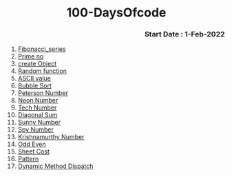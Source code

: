 <h1 align="center">100-DaysOfcode</h1>
<h3 align="right">Start Date : 1-Feb-2022</h3>
<ol>
  <li><a href="https://github.com/thesurojit-das/100-DaysOfcode/blob/main/Fibonacci_series.java">Fibonacci_series </a></li>
  <li><a href="https://github.com/thesurojit-das/100-DaysOfcode/blob/main/Prime_no.java">Prime no</a></li>
  <li><a href="https://github.com/thesurojit-das/100-DaysOfcode/blob/main/Create_Object.java">create Object</a></li>
  <li><a href="https://github.com/thesurojit-das/100-DaysOfcode/blob/main/random.java">Random function</a></li>
  <li><a href="https://github.com/thesurojit-das/100-DaysOfcode/blob/main/ASCII.java">ASCII value</a></li>
  <li><a href="https://github.com/thesurojit-das/100-DaysOfcode/blob/main/sort.java">Bubble Sort </a></li>
  <li><a href="https://github.com/thesurojit-das/100-DaysOfcode/blob/main/Peterson_no.java">Peterson Number</a></li>
  <li><a href="https://github.com/thesurojit-das/100-DaysOfcode/blob/main/Neon_no.java">Neon Number</a></li>
  <li><a href="https://github.com/thesurojit-das/100-DaysOfcode/blob/main/Tech_no.java">Tech Number</a></li>
  <li><a href="https://github.com/thesurojit-das/100-DaysOfcode/blob/main/diagonal_sum.java">Diagonal Sum</a></li>
  <li><a href="https://github.com/thesurojit-das/100-DaysOfcode/blob/main/sunny_no.java">Sunny Number</a></li>  
  <li><a href="https://github.com/thesurojit-das/100-DaysOfcode/blob/main/Spy_no.java">Spy Number</a></li>  
  <li><a href="https://github.com/thesurojit-das/100-DaysOfcode/blob/main/Krishnamurthy_Number.java">Krishnamurthy Number</a></li> 
  <li><a href="https://github.com/thesurojit-das/100-DaysOfcode/blob/main/Odd_Even.java">Odd Even</a></li> 
  <li><a href="https://github.com/thesurojit-das/100-DaysOfcode/blob/main/Sheet_Cost.java">Sheet Cost</a></li> 
  <li><a href="https://github.com/thesurojit-das/100-DaysOfcode/blob/main/Pattern.java">Pattern</a></li> 
  <li><a href="https://github.com/thesurojit-das/100-DaysOfcode/blob/main/Dynamic_method_dispatch.java">Dynamic Method Dispatch</a></li> 
</ol>
